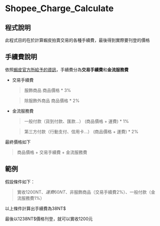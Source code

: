 # Shopee_Charge_Calculate

## 程式說明
此程式目的在於計算蝦皮拍賣交易的各種手續費，最後得到實際要刊登的價格

## 手續費說明
依照[蝦皮官方所給予的資訊](https://help.shopee.tw/s/article/%E4%BB%80%E9%BA%BC%E6%98%AF%E6%88%90%E4%BA%A4%E6%89%8B%E7%BA%8C%E8%B2%BB-%E9%80%99%E8%A6%81%E5%A6%82%E4%BD%95%E8%A8%88%E7%AE%97-1542986414624)，手續費分為**交易手續費**和**金流服務費**

- 交易手續費
  > 服飾商品
    商品價格 * 3%
    
  > 除服飾外商品
    商品價格 * 2%
    
- 金流服務費
  > 一般付款（貨到付款、匯款...）
    (商品價格 + 運費) * 1%
    
  > 第三方付款（行動支付、信用卡...）
    (商品價格 + 運費) * 2%
    
最終價格如下
> 商品價格 + 交易手續費 + 金流服務費
  
## 範例
假設條件如下：

> 實收1200NT$、運費60NT$、非服飾商品（交易手續費2%）、一般付款（金流服務費1%）

以上條件計算出手續費為38NT$

最後以1238NT$價格刊登，就可以實收1200元
